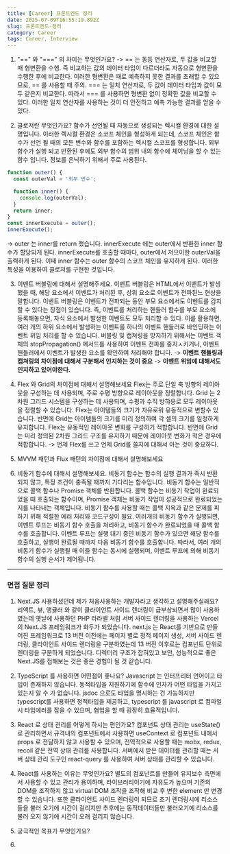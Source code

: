 ```yaml
---
title: [Career] 프론트엔드 정리
date: 2025-07-09T16:55:19.892Z
slug: 프론트엔드-정리
category: Career
tags: Career, Interview
---
```


1. "==" 와 "===" 의 차이는 무엇인가요?
   -> == 는 동등 연산자로, 두 값을 비교할 때 형변환을 수행.
   즉 비교하는 값의 데이터 타입이 다르더라도 자동으로 형변환을 수행한 후에 비교한다.
   이러한 형변환은 때로 예측하지 못한 결과를 초래할 수 있으므로, == 를 사용할 때 주의.
   === 는 일치 연산자로, 두 값이 데이터 타입과 값이 모두 같은지 비교한다. 따라서 === 를 사용하면 형변환 없이 정확한 값을 비교할 수 있다.
   이러한 일치 연산자를 사용하는 것이 더 안전하고 예측 가능한 결과를 얻을 수 있다.

2. 클로저란 무엇인가요?
   함수가 선언될 때 자동으로 생성되는 렉시컬 환경에 대한 설명입니다.
   이러한 렉시컬 환경은 소코프 체인을 형성하게 되는데, 스코프 체인은 함수가 선언 될 때의 모든 변수와 함수를 포함하는 렉시컬 스코프를 형성합니다.
   외부 함수가 실행 되고 반환된 후에도 외부 함수의 범위 내의 함수에 체이닝을 할 수 있는 함수 입니다. 정보를 은닉하기 위해서 주로 사용된다.

```js
function outer() {
  const outerVal = '외부 변수';

  function inner() {
    console.log(outerVal);
  }
  return inner;
}
const innerExecute = outer();
innerExecute();
```

-> outer 는 inner를 return 했습니다. innerExecute 에는 outer에서 반환한 inner 함수가 할당되게 된다. innerExecute를 호출할 때마다, outer에서 저으이한 outerVal을 출력하게 된다. 이때 inner 함수는 outer 함수의 스코프 체인을 유지하게 된다. 이러한 특성을 이용하여 클로저를 구현한 것입니다.

3. 이벤트 버블링에 대해서 설명해주세요.
   이벤트 버블링은 HTML에서 이벤트가 발생했을 때, 해당 요소에서 이벤트가 처리된 후, 상위 요소로 이벤트가 전파된느 현상을 말합니다.
   이벤트 버블링은 이벤트가 전파되는 동안 부모 요소에서도 이벤트를 감지할 수 있다는 장점이 있습니다. 즉, 이벤트를 처리하는 핸들러 함수를 부모 요소에 등록해놓으면, 자식 요소에서 발생한 이벤트도 모두 처리할 수 있다. 이를 활용하면, 여러 개의 하위 요소에서 발생하는 이벤트를 하나의 이벤트 핸들러로 바인딩하는 이벤트 위임 처리를 할 수 있습니다.
   버블링 및 캡쳐링을 방지하기 위해서는 이벤트 객체의 stopPropagation() 메서드를 사용하여 이벤트 전파를 중지ㅅ키거나, 이벤트 핸들러에서 이벤트가 발생한 요소를 확인하여 처리해야 합니다.
   -> **이벤트 핸들링과 캡쳐링의 차이점에 대해서 구분해서 인지하는 것이 중요**
   -> **이벤트 위임에 대해서도 인지하고 있어야한다.**

4. Flex 와 Grid의 차이점에 대해서 설명해보세요
   Flex는 주로 단일 축 방향의 레이아웃을 구성하는 데 사용되며, 주로 수평 방향으로 레이아웃을 정렬합니다.
   Grid 는 2차원 그리드 시스템을 구성하는 데 사용되며, 수평과 수직 방햐응로 모두 레이아웃을 정렬할 수 있습니다. Flex는 아이템들의 크기가 자유로워 유동적으로 변할수 있습니다. 반면에 Grid는 아이템들의 크기를 미리 정의하여 각 셀의 크기를 일정하게 유지합니다. Flex는 유동적인 레이아웃 변화를 구성하기 적합합니다. 반면에 Grid는 미리 정의된 2차원 그리드 구조를 유지하기 때문에 레이아웃 변화가 적은 경우에 적합합니다.
   -> 언제 Flex를 쓰고 언제 Grid를 쓸지에 대해서 아는 것이 중요하다.

5. MVVM 패턴과 Flux 패턴의 차이점에 대해서 설명해보세요

6. 비동기 함수에 대해서 설명해보세요.
   비동기 함수는 함수의 실행 결과가 즉시 반환되지 않고, 특정 조건이 충족될 때까지 기다리는 함수입니다. 비동기 함수는 일반적으로 콜백 함수나 Promise 객체를 반환합니다. 콜백 함수는 비동기 작업이 완료되었을 때 호출되는 함수이며, Promise 객체는 비동기 작업이 성공적으로 완료되었는지를 나타내는 객체입니다. 비동기 함수를 사용할 때는 콜백 지옥과 같은 문제를 피하기 위해 적절한 에러 처리와 코드구성이 필요.
   여러개의 비동기 함수가 실행되면, 이벤트 루프는 비동기 함수 호출을 처리하고, 비동기 함수가 완료되었을 때 콜백 함수를 호출합니다. 이벤트 루프는 실행 대기 중인 비동기 함수가 있으면 해당 함수를 호출하고, 실행이 완료될 때까지 다음 비동기 함수를 호출합니다. 따라서, 여러 개의 비동기 함수가 실행될 때 이들 함수는 동시에 실행되며, 이벤트 루프에 의해 비동기 함수의 실행 순서가 제어됩니다.

---

### 면접 질문 정리

1. Next.JS 사용하셨던데 제가 처음사용하는 개발자라고 생각하고 설명해주실래요?
   리액트, 뷰, 앵귤러 와 같이 클라이언트 사이드 렌더링이 급부상되면서 많이 사용하였는데 옛날에 사용하던 PHP 라라벨 처럼 서버 사이드 렌더링을 사용하는 Vercel 의 Next.JS 프레임워크가 화두가 되었습니다. next.js 는 React를 기반으로 만들어진 프레임워크로 13 버전 이전에는 페이지 별로 정적 페이지 생성, 서버 사이드 렌더링, 클라이언트 사이드 렌더링을 구분하였는데 13 버전 이후로는 컴포넌트 단위로 렌더링을 구분하게 되었습니다.
   디렉터리 구조가 잡혀있고 보안, 성능적으로 좋은 Next.JS를 접해보는 것은 좋은 경험이 될 것 같습니다.

2. TypeScript 를 사용하면 어떤점이 좋나요?
   Javascript 는 인터프리터 언어이고 타입이 존재하지 않습니다. 동적타입을 지원하기에 함수에 인자가 어떤 타입을 가지고 있는지 알 수 가 없습니다.
   jsdoc 으로도 타입을 명시하는 건 가능하지만 typescript를 사용하면 정적타입을 제공하고, typescript 를 javascript 로 컴파일시 타입에러를 잡을 수 있으며, 협업을 할 때 굉장히 효율적입니다.

3. React 로 상태 관리를 어떻게 하시는 편인가요?
   컴포넌트 상태 관리는 useState() 로 관리하면서 규격내의 컴포넌트에서 사용하면 useContext 로 컴포넌트 내에서 props 로 전달하지 않고 사용할 수 있으며,
   전역적으로 사용할 때는 mobx, redux, recoil 같은 전역 상태 관리를 사용합니다.
   서버에서 받은 데이터를 관리할 때는 서버 상태 관리 도구인 react-query 를 사용하여 서버 상태를 관리할 수 있습니다.

4. React를 사용하는 이유는 무엇인가요?
   별도의 컴포넌트를 만들어 유지보수 측면에서 사용할 수 있고 관리가 용이하며, 라이브러리이기에 자유도가 높으며 기존의 DOM을 조작하지 않고 virtual DOM 조작을 조작해 비교 후 변한 element 만 변경할 수 있습니다. 또한 클라이언트 사이드 렌더링이 되므로 초기 렌더링시에 리소스들을 불러 오기에 시간이 걸리지만 추후에는 동적데이터들만 불러오기에 리소스를 불러 오지 않기에 시간이 오래 걸리지 않습니다.

5. 궁극적인 목표가 무엇인가요?

6.
